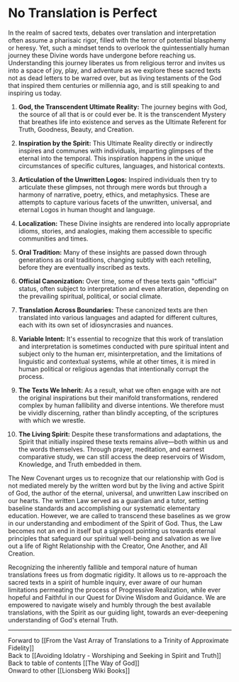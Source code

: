 # No Translation is Perfect

In the realm of sacred texts, debates over translation and interpretation often assume a pharisaic rigor, filled with the terror of potential blasphemy or heresy. Yet, such a mindset tends to overlook the quintessentially human journey these Divine words have undergone before reaching us. Understanding this journey liberates us from religious terror and invites us into a space of joy, play, and adventure as we explore these sacred texts not as dead letters to be warred over, but as living testaments of the God that inspired them centuries or millennia ago, and is still speaking to and inspiring us today.

1. **God, the Transcendent Ultimate Reality:** The journey begins with God, the source of all that is or could ever be. It is the transcendent Mystery that breathes life into existence and serves as the Ultimate Referent for Truth, Goodness, Beauty, and Creation.
    
2. **Inspiration by the Spirit:** This Ultimate Reality directly or indirectly inspires and communes with individuals, imparting glimpses of the eternal into the temporal. This inspiration happens in the unique circumstances of specific cultures, languages, and historical contexts.
    
3. **Articulation of the Unwritten Logos:** Inspired individuals then try to articulate these glimpses, not through mere words but through a harmony of narrative, poetry, ethics, and metaphysics. These are attempts to capture various facets of the unwritten, universal, and eternal Logos in human thought and language.
    
4. **Localization:** These Divine insights are rendered into locally appropriate idioms, stories, and analogies, making them accessible to specific communities and times.
    
5. **Oral Tradition:** Many of these insights are passed down through generations as oral traditions, changing subtly with each retelling, before they are eventually inscribed as texts.
    
6. **Official Canonization:** Over time, some of these texts gain "official" status, often subject to interpretation and even alteration, depending on the prevailing spiritual, political, or social climate.
    
7. **Translation Across Boundaries:** These canonized texts are then translated into various languages and adapted for different cultures, each with its own set of idiosyncrasies and nuances.
    
8. **Variable Intent:** It's essential to recognize that this work of translation and interpretation is sometimes conducted with pure spiritual intent and subject only to the human err, misinterpretation, and the limitations of linguistic and contextual systems, while at other times, it is mired in human political or religious agendas that intentionally corrupt the process.
    
9. **The Texts We Inherit:** As a result, what we often engage with are not the original inspirations but their manifold transformations, rendered complex by human fallibility and diverse intentions. We therefore must be vividly discerning, rather than blindly accepting, of the scriptures with which we wrestle. 
    
10. **The Living Spirit:** Despite these transformations and adaptations, the Spirit that initially inspired these texts remains alive—both within us and the words themselves. Through prayer, meditation, and earnest comparative study, we can still access the deep reservoirs of Wisdom, Knowledge, and Truth embedded in them.
    

The New Covenant urges us to recognize that our relationship with God is not mediated merely by the written word but by the living and active Spirit of God, the author of the eternal, universal, and unwritten Law inscribed on our hearts. The written Law served as a guardian and a tutor, setting baseline standards and accomplishing our systematic elementary education. However, we are called to transcend these baselines as we grow in our understanding and embodiment of the Spirit of God. Thus, the Law becomes not an end in itself but a signpost pointing us towards eternal principles that safeguard our spiritual well-being and salvation as we live out a life of Right Relationship with the Creator, One Another, and All Creation.

Recognizing the inherently fallible and temporal nature of human translations frees us from dogmatic rigidity. It allows us to re-approach the sacred texts in a spirit of humble inquiry, ever aware of our human  limitations permeating the process of Progressive Realization, while ever hopeful and Faithful in our Quest for Divine Wisdom and Guidance. We are empowered to navigate wisely and humbly through the best available translations, with the Spirit as our guiding light, towards an ever-deepening understanding of God's eternal Truth.

_____

Forward to [[From the Vast Array of Translations to a Trinity of Approximate Fidelity]]  
Back to [[Avoiding Idolatry - Worshiping and Seeking in Spirit and Truth]]  
Back to table of contents [[The Way of God]]  
Onward to other [[Lionsberg Wiki Books]]  



